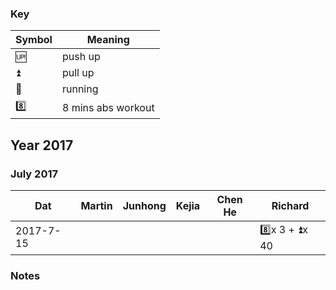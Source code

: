 ### Key

| Symbol| Meaning                |
|-------|------------------------|
| :up:  | push up               |
| :arrow_double_up:  | pull up               |
| :runner: | running |
| :eight: | 8 mins abs workout | 


## Year 2017

### July 2017

| Dat       | Martin        | Junhong       | Kejia         | Chen He       |Richard        | 
|-----------|---------------|---------------|---------------|---------------|---------------|
| 2017-7-15 |               |               |               |               | :eight:x 3 + :arrow_double_up:x 40 |

### Notes

